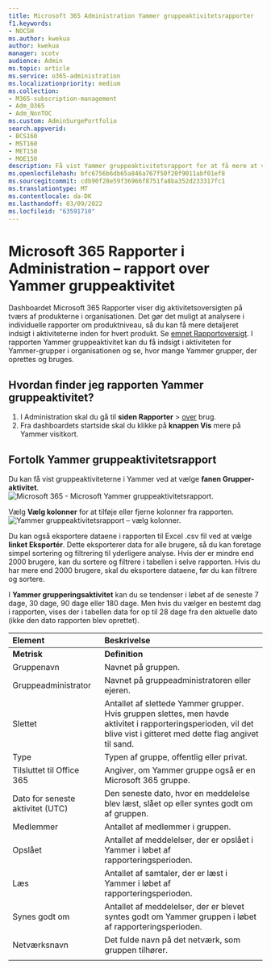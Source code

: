```yaml
---
title: Microsoft 365 Administration Yammer gruppeaktivitetsrapporter
f1.keywords:
- NOCSH
ms.author: kwekua
author: kwekua
manager: scotv
audience: Admin
ms.topic: article
ms.service: o365-administration
ms.localizationpriority: medium
ms.collection:
- M365-subscription-management
- Adm_O365
- Adm_NonTOC
ms.custom: AdminSurgePortfolio
search.appverid:
- BCS160
- MST160
- MET150
- MOE150
description: Få vist Yammer gruppeaktivitetsrapport for at få mere at vide om antallet af Yammer grupper, der oprettes og bruges i din organisation, og deres aktiviteter.
ms.openlocfilehash: bfc6756b6db65a846a767f50f20f9011abf01ef8
ms.sourcegitcommit: cdb90f28e59f36966f8751fa8ba352d233317fc1
ms.translationtype: MT
ms.contentlocale: da-DK
ms.lasthandoff: 03/09/2022
ms.locfileid: "63591710"
---
```

# <a name="microsoft-365-reports-in-the-admin-center---yammer-groups-activity-report"></a>Microsoft 365 Rapporter i Administration – rapport over Yammer gruppeaktivitet

Dashboardet Microsoft 365 Rapporter viser dig aktivitetsoversigten på tværs af produkterne i organisationen. Det gør det muligt at analysere i individuelle rapporter om produktniveau, så du kan få mere detaljeret indsigt i aktiviteterne inden for hvert produkt. Se [emnet Rapportoversigt](activity-reports.md). I rapporten Yammer gruppeaktivitet kan du få indsigt i aktiviteten for Yammer-grupper i organisationen og se, hvor mange Yammer grupper, der oprettes og bruges.
 
## <a name="how-do-i-get-to-the-yammer-groups-activity-report"></a>Hvordan finder jeg rapporten Yammer gruppeaktivitet?

1. I Administration skal du gå til **siden Rapporter** \> <a href="https://go.microsoft.com/fwlink/p/?linkid=2074756" target="_blank">over</a> brug. 
2. Fra dashboardets startside skal du klikke på **knappen Vis** mere på Yammer visitkort.
  
## <a name="interpret-the-yammer-groups-activity-report"></a>Fortolk Yammer gruppeaktivitetsrapport

Du kan få vist gruppeaktiviteterne i Yammer ved at vælge **fanen Grupper-aktivitet**.<br/>![Microsoft 365 - Microsoft Yammer gruppeaktivitetsrapport.](../../media/3afdafe5-9269-402e-8264-c7695ceb227d.png)

Vælg **Vælg kolonner** for at tilføje eller fjerne kolonner fra rapporten.  <br/> ![Yammer gruppeaktivitetsrapport – vælg kolonner.](../../media/54744932-34fe-48c3-9779-1d10c3f05be1.png)

Du kan også eksportere dataene i rapporten til Excel .csv fil ved at vælge **linket Eksportér**. Dette eksporterer data for alle brugere, så du kan foretage simpel sortering og filtrering til yderligere analyse. Hvis der er mindre end 2000 brugere, kan du sortere og filtrere i tabellen i selve rapporten. Hvis du har mere end 2000 brugere, skal du eksportere dataene, før du kan filtrere og sortere. 

I **Yammer grupperingsaktivitet** kan du se tendenser i løbet af de seneste 7 dage, 30 dage, 90 dage eller 180 dage. Men hvis du vælger en bestemt dag i rapporten, vises der i tabellen data for op til 28 dage fra den aktuelle dato (ikke den dato rapporten blev oprettet).
  
|Element|Beskrivelse|
|:-----|:-----|
|**Metrisk**|**Definition**|
|Gruppenavn  <br/> |Navnet på gruppen. <br/> |
|Gruppeadministrator  <br/> |Navnet på gruppeadministratoren eller ejeren.  <br/> |
|Slettet  <br/> |Antallet af slettede Yammer grupper. Hvis gruppen slettes, men havde aktivitet i rapporteringsperioden, vil det blive vist i gitteret med dette flag angivet til sand.  <br/> |
|Type  <br/> |Typen af gruppe, offentlig eller privat. <br/> |
|Tilsluttet til Office 365  <br/> |Angiver, om Yammer gruppe også er en Microsoft 365 gruppe. <br/> |
|Dato for seneste aktivitet (UTC)  <br/> | Den seneste dato, hvor en meddelelse blev læst, slået op eller syntes godt om af gruppen.  <br/> |
|Medlemmer  <br/> | Antallet af medlemmer i gruppen.  <br/> |
|Opslået  <br/> |Antallet af meddelelser, der er opslået i Yammer i løbet af rapporteringsperioden. <br/>|
|Læs  <br/> |Antallet af samtaler, der er læst i Yammer i løbet af rapporteringsperioden.  <br/> |
|Synes godt om  <br/> |Antallet af meddelelser, der er blevet syntes godt om Yammer gruppen i løbet af rapporteringsperioden. <br/>|
|Netværksnavn  <br/> |Det fulde navn på det netværk, som gruppen tilhører. |
|||